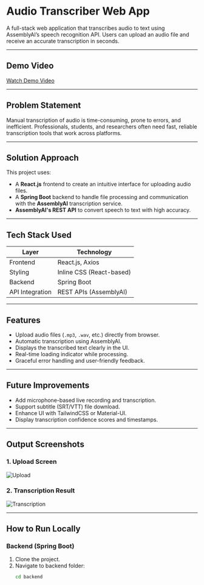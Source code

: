 # Audio Transcriber Web App

A full-stack web application that transcribes audio to text using AssemblyAI’s speech recognition API. Users can upload an audio file and receive an accurate transcription in seconds.

---

##  Demo Video

[Watch Demo Video](https://your-demo-video-link.com)  


---

##  Problem Statement

Manual transcription of audio is time-consuming, prone to errors, and inefficient. Professionals, students, and researchers often need fast, reliable transcription tools that work across platforms.

---

##  Solution Approach

This project uses:
- A **React.js** frontend to create an intuitive interface for uploading audio files.
- A **Spring Boot** backend to handle file processing and communication with the **AssemblyAI** transcription service.
- **AssemblyAI's REST API** to convert speech to text with high accuracy.

---

## Tech Stack Used

| Layer           | Technology              |
|----------------|--------------------------|
| Frontend       | React.js, Axios          |
| Styling        | Inline CSS (React-based) |
| Backend        | Spring Boot              |
| API Integration| REST APIs (AssemblyAI)   |

---

##  Features

- Upload audio files (`.mp3`, `.wav`, etc.) directly from browser.
- Automatic transcription using AssemblyAI.
- Displays the transcribed text clearly in the UI.
- Real-time loading indicator while processing.
- Graceful error handling and user-friendly feedback.

---

##  Future Improvements

- Add microphone-based live recording and transcription.
- Support subtitle (SRT/VTT) file download.
- Enhance UI with TailwindCSS or Material-UI.
- Display transcription confidence scores and timestamps.

---

##  Output Screenshots

### 1. Upload Screen  
![Upload](screenshots/upload_screen.jpg)

### 2. Transcription Result  
![Transcription](screenshots/transcription_screen.jpg)


---

##  How to Run Locally

###  Backend (Spring Boot)
1. Clone the project.
2. Navigate to backend folder:
   ```bash
   cd backend

